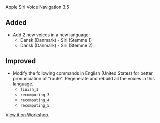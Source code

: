 Apple Siri Voice Navigation 3.5

## Added
- Add 2 new voices in a new language:
    - Dansk (Danmark) - Siri (Stemme 1)
    - Dansk (Danmark) - Siri (Stemme 2)

## Improved
- Modify the following commands in English (United States) for better pronunciation of "route". Regenerate and rebuild all the voices in this language.
    - `finish_1`
    - `recomputing_3`
    - `recomputing_4`
    - `recomputing_5`

[View it on Workshop](https://steamcommunity.com/sharedfiles/filedetails/changelog/3404021712).